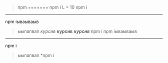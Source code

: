 >npm 
=======
npm i
L = 10
npm i
-------
npm iываываыв
> ыыпапвап
*курсив*
**курсив**
***курсив***
npm i
npm iываываыв
-------
npm i 
>  ыыпапвап
*npm i

